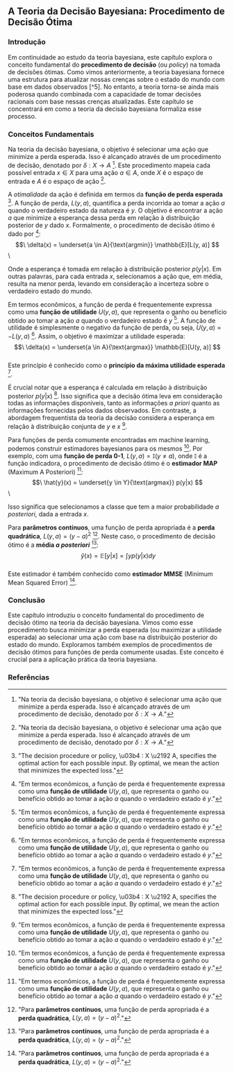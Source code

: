 ## A Teoria da Decisão Bayesiana: Procedimento de Decisão Ótima
### Introdução
Em continuidade ao estudo da teoria bayesiana, este capítulo explora o conceito fundamental do **procedimento de decisão** (ou *policy*) na tomada de decisões ótimas. Como vimos anteriormente, a teoria bayesiana fornece uma estrutura para atualizar nossas crenças sobre o estado do mundo com base em dados observados [^5]. No entanto, a teoria torna-se ainda mais poderosa quando combinada com a capacidade de tomar decisões racionais com base nessas crenças atualizadas. Este capítulo se concentrará em como a teoria da decisão bayesiana formaliza esse processo.

### Conceitos Fundamentais

Na teoria da decisão bayesiana, o objetivo é selecionar uma ação que minimize a perda esperada. Isso é alcançado através de um procedimento de decisão, denotado por $\delta : X \rightarrow A$ [^28]. Este procedimento mapeia cada possível entrada $x \in X$ para uma ação $a \in A$, onde $X$ é o espaço de entrada e $A$ é o espaço de ação [^28].

A *otimalidade* da ação é definida em termos da **função de perda esperada** [^1]. A função de perda, $L(y, a)$, quantifica a perda incorrida ao tomar a ação $a$ quando o verdadeiro estado da natureza é $y$. O objetivo é encontrar a ação $a$ que minimize a esperança dessa perda em relação à distribuição posterior de $y$ dado $x$. Formalmente, o procedimento de decisão ótimo é dado por [^29]:
$$\
\delta(x) = \underset{a \in A}{\text{argmin}} \mathbb{E}[L(y, a)]
$$\

Onde a esperança é tomada em relação à distribuição posterior $p(y|x)$. Em outras palavras, para cada entrada $x$, selecionamos a ação que, em média, resulta na menor perda, levando em consideração a incerteza sobre o verdadeiro estado do mundo.

Em termos econômicos, a função de perda é frequentemente expressa como uma **função de utilidade** $U(y, a)$, que representa o ganho ou benefício obtido ao tomar a ação $a$ quando o verdadeiro estado é $y$ [^29]. A função de utilidade é simplesmente o negativo da função de perda, ou seja, $U(y, a) = -L(y, a)$ [^29]. Assim, o objetivo é maximizar a utilidade esperada:
$$\
\delta(x) = \underset{a \in A}{\text{argmax}} \mathbb{E}[U(y, a)]
$$\
Este princípio é conhecido como o **princípio da máxima utilidade esperada** [^29].

É crucial notar que a esperança é calculada em relação à distribuição posterior $p(y|x)$ [^1]. Isso significa que a decisão ótima leva em consideração todas as informações disponíveis, tanto as informações *a priori* quanto as informações fornecidas pelos dados observados. Em contraste, a abordagem frequentista da teoria da decisão considera a esperança em relação à distribuição conjunta de $y$ e $x$ [^29].

Para funções de perda comumente encontradas em machine learning, podemos construir estimadores bayesianos para os mesmos [^29]. Por exemplo, com uma **função de perda 0-1**, $L(y, a) = \mathbb{I}(y \neq a)$, onde $\mathbb{I}$ é a função indicadora, o procedimento de decisão ótimo é o **estimador MAP** (Maximum A Posteriori) [^29]:
$$\
\hat{y}(x) = \underset{y \in Y}{\text{argmax}} p(y|x)
$$\

Isso significa que selecionamos a classe que tem a maior probabilidade *a posteriori*, dada a entrada $x$.

Para **parâmetros contínuos**, uma função de perda apropriada é a **perda quadrática**, $L(y, a) = (y - a)^2$ [^31]. Neste caso, o procedimento de decisão ótimo é a **média *a posteriori*** [^31]:
$$\
\hat{y}(x) = \mathbb{E}[y|x] = \int yp(y|x)dy
$$\
Este estimador é também conhecido como **estimador MMSE** (Minimum Mean Squared Error) [^31].

### Conclusão

Este capítulo introduziu o conceito fundamental do procedimento de decisão ótimo na teoria da decisão bayesiana. Vimos como esse procedimento busca minimizar a perda esperada (ou maximizar a utilidade esperada) ao selecionar uma ação com base na distribuição posterior do estado do mundo. Exploramos também exemplos de procedimentos de decisão ótimos para funções de perda comumente usadas. Este conceito é crucial para a aplicação prática da teoria bayesiana.

### Referências
[^1]: "The decision procedure or policy, \u03b4 : X \u2192 A, specifies the optimal action for each possible input. By optimal, we mean the action that minimizes the expected loss."
[^28]: "Na teoria da decisão bayesiana, o objetivo é selecionar uma ação que minimize a perda esperada. Isso é alcançado através de um procedimento de decisão, denotado por $\delta : X \rightarrow A$."
[^29]: "Em termos econômicos, a função de perda é frequentemente expressa como uma **função de utilidade** $U(y, a)$, que representa o ganho ou benefício obtido ao tomar a ação $a$ quando o verdadeiro estado é $y$."
[^31]: "Para **parâmetros contínuos**, uma função de perda apropriada é a **perda quadrática**, $L(y, a) = (y - a)^2$."
<!-- END -->